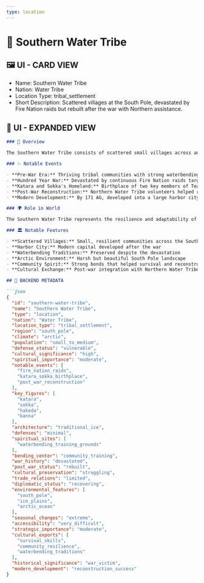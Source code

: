 ```yaml
---
type: location
---
```


# 🌊 Southern Water Tribe

## 🖼️ UI - CARD VIEW

- Name: Southern Water Tribe
- Nation: Water Tribe
- Location Type: tribal_settlement
- Short Description: Scattered villages at the South Pole, devastated by Fire Nation raids but rebuilt after the war with Northern assistance.

## 📖 UI - EXPANDED VIEW

```md
### 📖 Overview

The Southern Water Tribe consists of scattered small villages across an island at the South Pole. Devastated by a century of Fire Nation raids during the Hundred Year War, the tribe was on the brink of extinction by the war's end. However, after the war, volunteers from the Northern Water Tribe helped rebuild it, leading to a major expansion. By 171 AG, it had developed into a large harbor city as its capital.

### ✨ Notable Events

- **Pre-War Era:** Thriving tribal communities with strong waterbending traditions
- **Hundred Year War:** Devastated by continuous Fire Nation raids targeting waterbenders
- **Katara and Sokka's Homeland:** Birthplace of two key members of Team Avatar
- **Post-War Reconstruction:** Northern Water Tribe volunteers helped rebuild the devastated communities
- **Modern Development:** By 171 AG, developed into a large harbor city with significant infrastructure

### 🌍 Role in World

The Southern Water Tribe represents the resilience and adaptability of the Water Tribe people. Its struggle for survival during the war became a central theme, and its post-war revitalization showcases the world's healing and the strength of community bonds. The tribe's story demonstrates the importance of cultural preservation and mutual aid between communities.

### 🏛️ Notable Features

- **Scattered Villages:** Small, resilient communities across the South Pole
- **Harbor City:** Modern capital developed after the war
- **Waterbending Traditions:** Preserved despite the devastation
- **Arctic Environment:** Harsh but beautiful South Pole landscape
- **Community Spirit:** Strong bonds that helped survival and reconstruction
- **Cultural Exchange:** Post-war integration with Northern Water Tribe practices

## 🔧 BACKEND METADATA

```json
{
  "id": "southern-water-tribe",
  "name": "Southern Water Tribe",
  "type": "location",
  "nation": "Water Tribe",
  "location_type": "tribal_settlement",
  "region": "south_pole",
  "climate": "arctic",
  "population": "small_to_medium",
  "defense_status": "vulnerable",
  "cultural_significance": "high",
  "spiritual_importance": "moderate",
  "notable_events": [
    "fire_nation_raids",
    "katara_sokka_birthplace",
    "post_war_reconstruction"
  ],
  "key_figures": [
    "katara",
    "sokka",
    "hakoda",
    "kanna"
  ],
  "architecture": "traditional_ice",
  "defenses": "minimal",
  "spiritual_sites": [
    "waterbending_training_grounds"
  ],
  "bending_center": "community_training",
  "war_history": "devastated",
  "post_war_status": "rebuilt",
  "cultural_preservation": "struggling",
  "trade_relations": "limited",
  "diplomatic_status": "recovering",
  "environmental_features": [
    "south_pole",
    "ice_plains",
    "arctic_ocean"
  ],
  "seasonal_changes": "extreme",
  "accessibility": "very_difficult",
  "strategic_importance": "moderate",
  "cultural_exports": [
    "survival_skills",
    "community_resilience",
    "waterbending_traditions"
  ],
  "historical_significance": "war_victim",
  "modern_development": "reconstruction_success"
}
```
